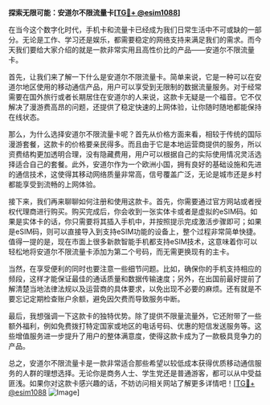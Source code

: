 **探索无限可能：安道尔不限流量卡[[TG💪+ @esim1088](https://t.me/s/esim1088)]**

在当今这个数字化时代，手机卡和流量卡已经成为我们日常生活中不可或缺的一部分。无论是工作、学习还是娱乐，都需要稳定的网络支持来满足我们的需求。而今天我们要给大家介绍的就是一款非常实用且高性价比的产品——安道尔不限流量卡。

首先，让我们来了解一下什么是安道尔不限流量卡。简单来说，它是一种可以在安道尔地区使用的移动通信产品，用户可以享受到无限制的数据流量服务。对于经常需要在国外旅行或者长期居住在安道尔的人来说，这款卡无疑是一个福音。它不仅解决了漫游费高昂的问题，还提供了稳定快速的上网体验，让你随时随地都能保持在线状态。

那么，为什么选择安道尔不限流量卡呢？首先从价格方面来看，相较于传统的国际漫游套餐，这款卡的价格要亲民得多。而且由于它是本地运营商提供的服务，所以资费结构更加透明合理，没有隐藏费用，用户可以根据自己的实际使用情况灵活选择适合自己的套餐。此外，安道尔作为一个欧洲小国，拥有良好的基础设施和先进的通信技术，这使得其移动网络质量非常高，信号覆盖广泛，无论是城市还是乡村都能享受到流畅的上网体验。

接下来，我们再来聊聊如何注册和使用这款卡。首先，你需要通过官方网站或者授权代理商进行购买。购买完成后，你会收到一张实体卡或者是虚拟的eSIM码。如果是实体卡的话，你只需要将其插入手机中，并按照提示完成激活步骤即可；如果是eSIM码，则可以直接导入到支持eSIM功能的设备上，整个过程非常简单快捷。值得一提的是，现在市面上很多新款智能手机都支持eSIM技术，这意味着你可以轻松地将安道尔不限流量卡添加为第二个号码，而无需更换现有的主卡。

当然，在享受便利的同时也要注意一些细节问题。比如，确保你的手机支持相应的频段，这样才能保证最佳的通话质量和数据传输速度；另外，在出国前最好提前了解清楚当地法律法规以及运营商的具体要求，以免出现不必要的麻烦。还有就是不要忘记定期检查账户余额，避免因欠费而导致服务中断。

最后，我想强调一下这款卡的独特优势。除了提供不限量流量外，它还附带了一些额外福利，例如免费拨打特定国家或地区的电话号码、优惠的短信发送服务等。这些增值服务进一步提升了用户的整体满意度，使得这款卡成为了一款极具竞争力的产品。

总之，安道尔不限流量卡是一款非常适合那些希望以较低成本获得优质移动通信服务的人群的理想选择。无论你是商务人士、学生党还是普通游客，都可以从中受益匪浅。如果你对这款卡感兴趣的话，不妨访问相关网站了解更多详情吧！[[TG💪+ @esim1088](https://t.me/s/esim1088) ![Image](https://i.postimg.cc/4NQfJmqS/Snipaste-2025-05-13-00-14-12.png)]